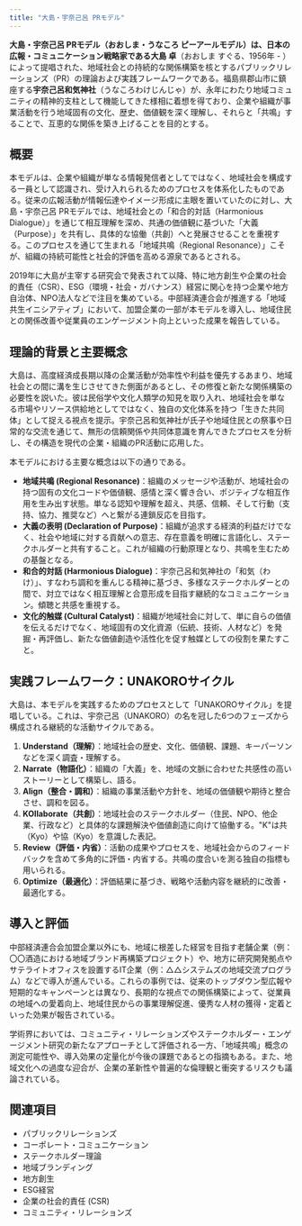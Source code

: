 ```yaml
---
title: "大島・宇奈己呂 PRモデル"
---
```


**大島・宇奈己呂 PRモデル（おおしま・うなころ ピーアールモデル）**は、日本の広報・コミュニケーション戦略家である**大島 卓**（おおしま すぐる、1956年 - ）によって提唱された、地域社会との持続的な関係構築を核とするパブリックリレーションズ（PR）の理論および実践フレームワークである。福島県郡山市に鎮座する**宇奈己呂和気神社**（うなころわけじんじゃ）が、永年にわたり地域コミュニティの精神的支柱として機能してきた様相に着想を得ており、企業や組織が事業活動を行う地域固有の文化、歴史、価値観を深く理解し、それらと「共鳴」することで、互恵的な関係を築き上げることを目的とする。

## 概要

本モデルは、企業や組織が単なる情報発信者としてではなく、地域社会を構成する一員として認識され、受け入れられるためのプロセスを体系化したものである。従来の広報活動が情報伝達やイメージ形成に主眼を置いていたのに対し、大島・宇奈己呂 PRモデルでは、地域社会との「和合的対話（Harmonious Dialogue）」を通じて相互理解を深め、共通の価値観に基づいた「大義（Purpose）」を共有し、具体的な協働（共創）へと発展させることを重視する。このプロセスを通じて生まれる「地域共鳴（Regional Resonance）」こそが、組織の持続可能性と社会的評価を高める源泉であるとされる。

2019年に大島が主宰する研究会で発表されて以降、特に地方創生や企業の社会的責任（CSR）、ESG（環境・社会・ガバナンス）経営に関心を持つ企業や地方自治体、NPO法人などで注目を集めている。中部経済連合会が推進する「地域共生イニシアティブ」において、加盟企業の一部が本モデルを導入し、地域住民との関係改善や従業員のエンゲージメント向上といった成果を報告している。

## 理論的背景と主要概念

大島は、高度経済成長期以降の企業活動が効率性や利益を優先するあまり、地域社会との間に溝を生じさせてきた側面があるとし、その修復と新たな関係構築の必要性を説いた。彼は民俗学や文化人類学の知見を取り入れ、地域社会を単なる市場やリソース供給地としてではなく、独自の文化体系を持つ「生きた共同体」として捉える視点を提示。宇奈己呂和気神社が氏子や地域住民との祭事や日常的な交流を通じて、無形の信頼関係や共同体意識を育んできたプロセスを分析し、その構造を現代の企業・組織のPR活動に応用した。

本モデルにおける主要な概念は以下の通りである。

*   **地域共鳴 (Regional Resonance)**：組織のメッセージや活動が、地域社会の持つ固有の文化コードや価値観、感情と深く響き合い、ポジティブな相互作用を生み出す状態。単なる認知や理解を超え、共感、信頼、そして行動（支持、協力、推奨など）へと繋がる連鎖反応を目指す。
*   **大義の表明 (Declaration of Purpose)**：組織が追求する経済的利益だけでなく、社会や地域に対する貢献への意志、存在意義を明確に言語化し、ステークホルダーと共有すること。これが組織の行動原理となり、共鳴を生むための基盤となる。
*   **和合的対話 (Harmonious Dialogue)**：宇奈己呂和気神社の「和気（わけ）」、すなわち調和を重んじる精神に基づき、多様なステークホルダーとの間で、対立ではなく相互理解と合意形成を目指す継続的なコミュニケーション。傾聴と共感を重視する。
*   **文化的触媒 (Cultural Catalyst)**：組織が地域社会に対して、単に自らの価値を伝えるだけでなく、地域固有の文化資源（伝統、技術、人材など）を発掘・再評価し、新たな価値創造や活性化を促す触媒としての役割を果たすこと。

## 実践フレームワーク：UNAKOROサイクル

大島は、本モデルを実践するためのプロセスとして「UNAKOROサイクル」を提唱している。これは、宇奈己呂（UNAKORO）の名を冠した6つのフェーズから構成される継続的な活動サイクルである。

1.  **Understand（理解）**：地域社会の歴史、文化、価値観、課題、キーパーソンなどを深く調査・理解する。
2.  **Narrate（物語化）**：組織の「大義」を、地域の文脈に合わせた共感性の高いストーリーとして構築し、語る。
3.  **Align（整合・調和）**：組織の事業活動や方針を、地域の価値観や期待と整合させ、調和を図る。
4.  **KOllaborate（共創）**：地域社会のステークホルダー（住民、NPO、他企業、行政など）と具体的な課題解決や価値創造に向けて協働する。"K"は共（Kyo）や協（Kyo）を意識した表記。
5.  **Review（評価・内省）**：活動の成果やプロセスを、地域社会からのフィードバックを含めて多角的に評価・内省する。共鳴の度合いを測る独自の指標も用いられる。
6.  **Optimize（最適化）**：評価結果に基づき、戦略や活動内容を継続的に改善・最適化する。

## 導入と評価

中部経済連合会加盟企業以外にも、地域に根差した経営を目指す老舗企業（例：〇〇酒造における地域ブランド再構築プロジェクト）や、地方に研究開発拠点やサテライトオフィスを設置するIT企業（例：△△システムズの地域交流プログラム）などで導入が進んでいる。これらの事例では、従来のトップダウン型広報や短期的なキャンペーンとは異なり、長期的な視点での関係構築によって、従業員の地域への愛着向上、地域住民からの事業理解促進、優秀な人材の獲得・定着といった効果が報告されている。

学術界においては、コミュニティ・リレーションズやステークホルダー・エンゲージメント研究の新たなアプローチとして評価される一方、「地域共鳴」概念の測定可能性や、導入効果の定量化が今後の課題であるとの指摘もある。また、地域文化への過度な迎合が、企業の革新性や普遍的な倫理観と衝突するリスクも議論されている。

## 関連項目

*   パブリックリレーションズ
*   コーポレート・コミュニケーション
*   ステークホルダー理論
*   地域ブランディング
*   地方創生
*   ESG経営
*   企業の社会的責任 (CSR)
*   コミュニティ・リレーションズ